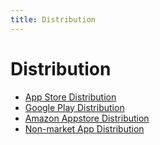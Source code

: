 ```yaml
---
title: Distribution
---
```


# Distribution

- [App Store Distribution](appstore)
- [Google Play Distribution](google_play)
- [Amazon Appstore Distribution](amazon_store)
- [Non-market App Distribution](non_market_deploy)
